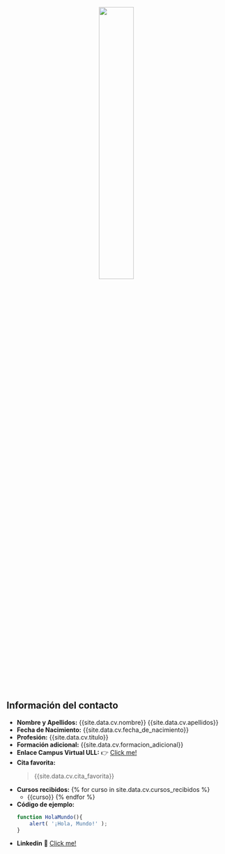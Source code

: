 

<p align="center">
  <img src="https://secure.webtoolhub.com/static/resources/icons/set56/ed85b9d.png" style="height:40%; width:40%">
</p>


## Información del contacto
* **Nombre y Apellidos:** {{site.data.cv.nombre}} {{site.data.cv.apellidos}}
* **Fecha de Nacimiento:** {{site.data.cv.fecha_de_nacimiento}}
* **Profesión:** {{site.data.cv.titulo}}
* **Formación adicional:** {{site.data.cv.formacion_adicional}}
* **Enlace Campus Virtual ULL:** :point_right: [Click me!]({{site.data.cv.enlace_campusULL}})
* **Cita favorita:** 
  > {{site.data.cv.cita_favorita}}
* **Cursos recibidos:**
  {% for curso in site.data.cv.cursos_recibidos %}
  * {{curso}}
  {% endfor %}
* **Código de ejemplo:**
   ```javascript
   function HolaMundo(){
       alert( '¡Hola, Mundo!' );
   }
   ```
* **Linkedin** :link: [Click me!]({{site.data.cv.linkedin}})